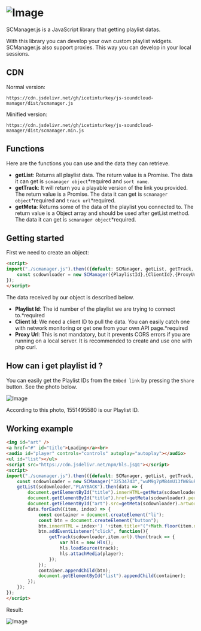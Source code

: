 # ![Image](https://download.vadi.info/scmanager0.png)

SCManager.js is a JavaScript library that getting playlist datas.

With this library you can develop your own custom playlist widgets. SCManager.js also support proxies. This way you can develop in your local sessions.

## CDN

Normal version:

```
https://cdn.jsdelivr.net/gh/icetinturkey/js-soundcloud-manager/dist/scmanager.js
```

Minified version:

```
https://cdn.jsdelivr.net/gh/icetinturkey/js-soundcloud-manager/dist/scmanager.min.js
```

## Functions

Here are the functions you can use and the data they can retrieve.

- **getList**: Returns all playlist data. The return value is a Promise. The data it can get is `scmanager object`\*required and `sort name`.
- **getTrack**: It will return you a playable version of the link you provided. The return value is a Promise. The data it can get is `scmanager object`\*required and `track url`\*required.
- **getMeta**: Returns some of the data of the playlist you connected to. The return value is a Object array and should be used after getList method. The data it can get is `scmanager object`\*required.

## Getting started

First we need to create an object:

```html
<script>
import("./scmanager.js").then(({default: SCManager, getList, getTrack, getMeta}) => {
	const scdownloader = new SCManager({PlaylistId},{ClientId},{ProxyUrl});
});
</script>
```

The data received by our object is described below.

- **Playlist Id**: The id number of the playlist we are trying to connect to.\*required
- **Client Id**: We need a client ID to pull the data. You can easily catch one with network monitoring or get one from your own API page.\*required
- **Proxy Url**: This is not mandatory, but it prevents CORS errors if you are running on a local server. It is recommended to create and use one with php curl.

## How can i get playlist id ?

You can easily get the Playlist IDs from the `Embed link` by pressing the `Share` button. See the photo below.

![Image](https://download.vadi.info/scmanager1.jpg)

According to this photo, 1551495580 is our Playlist ID.

## Working example

```html
<img id="art" />
<a href="#" id="title">Loading</a><br>
<audio id="player" controls="controls" autoplay="autoplay"></audio>
<ul id="list"></ul>
<script src="https://cdn.jsdelivr.net/npm/hls.js@1"></script>
<script>
import("./scmanager.js").then(({default: SCManager, getList, getTrack, getMeta}) => {
	const scdownloader = new SCManager("32534743","wuM9g7pMB4mU13fW6SuRfQeJNRYNIX9O");
	getList(scdownloader,"PLAYBACK").then(data => {
		document.getElementById("title").innerHTML=getMeta(scdownloader).header;
		document.getElementById("title").href=getMeta(scdownloader).permalink;
		document.getElementById("art").src=getMeta(scdownloader).artwork;
		data.forEach((item, index) => {
			const container = document.createElement("li");
			const btn = document.createElement("button");
			btn.innerHTML = index+') '+item.title+"("+Math.floor(item.duration/60000)+":"+Math.floor((item.duration/1000)%60)+") #"+item.playback.toLocaleString();
			btn.addEventListener("click", function(){
				getTrack(scdownloader,item.url).then(track => {
					var hls = new Hls();
					hls.loadSource(track);
					hls.attachMedia(player);
				});
			});
			container.appendChild(btn);
			document.getElementById("list").appendChild(container);
		});
	});
});
</script>
```

Result:

![Image](https://download.vadi.info/scmanager2.jpg)
